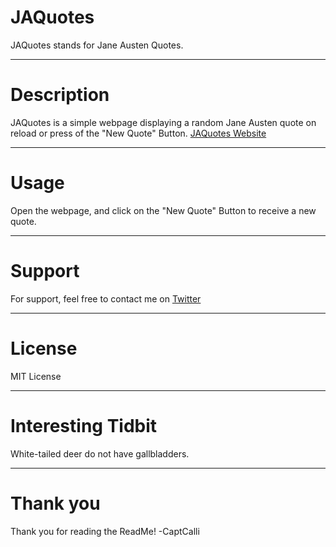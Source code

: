 # JAQuotes

JAQuotes stands for Jane Austen Quotes. 

---

# Description

JAQuotes is a simple webpage displaying a random Jane Austen quote on reload or press of the "New Quote" Button. 
[JAQuotes Website](https://captcalli.github.io/JAQuotes/)

---

# Usage

Open the webpage, and click on the "New Quote" Button to receive a new quote. 

---

# Support

For support, feel free to contact me on [Twitter](@CaptCalli)

---

# License

MIT License

---

# Interesting Tidbit

White-tailed deer do not have gallbladders.

---

# Thank you

Thank you for reading the ReadMe!
-CaptCalli
